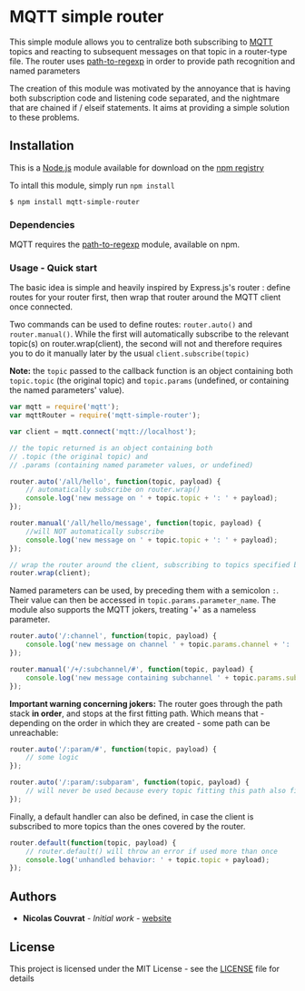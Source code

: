 # MQTT simple router

This simple module allows you to centralize both subscribing to [MQTT](https://www.npmjs.com/package/mqtt) topics and reacting to subsequent messages on that topic in a router-type file. 
The router uses [path-to-regexp](https://www.npmjs.com/package/path-to-regexp) in order to provide path recognition and named parameters 

The creation of this module was motivated by the annoyance that is having both subscription code and listening code separated, and the nightmare that are chained if / elseif statements. 
It aims at providing a simple solution to these problems.

## Installation

This is a [Node.js](https://nodejs.org/en/) module available for download on the [npm registry](https://www.npmjs.com/package/mqtt-simple-router)

To intall this module, simply run `npm install`
```
$ npm install mqtt-simple-router
```

### Dependencies

MQTT requires the [path-to-regexp](https://www.npmjs.com/package/path-to-regexp) module, available on npm.

### Usage - Quick start

The basic idea is simple and heavily inspired by Express.js's router : define routes for your router first, then wrap that router around the MQTT client once connected.

Two commands can be used to define routes: `router.auto()` and `router.manual()`.
While the first will automatically subscribe to the relevant topic(s) on router.wrap(client), the second will not and therefore requires you to do it manually later by the usual `client.subscribe(topic)`

**Note:** the `topic` passed to the callback function is an object containing both `topic.topic` (the original topic) and `topic.params` (undefined, or containing the named parameters' value).

```js
var mqtt = require('mqtt');
var mqttRouter = require('mqtt-simple-router');

var client = mqtt.connect('mqtt://localhost');

// the topic returned is an object containing both
// .topic (the original topic) and 
// .params (containing named parameter values, or undefined)

router.auto('/all/hello', function(topic, payload) {
    // automatically subscribe on router.wrap()
    console.log('new message on ' + topic.topic + ': ' + payload);
});

router.manual('/all/hello/message', function(topic, payload) {
    //will NOT automatically subscribe
    console.log('new message on ' + topic.topic + ': ' + payload);
});

// wrap the router around the client, subscribing to topics specified by auto
router.wrap(client); 
```

Named parameters can be used, by preceding them with a semicolon `:`. Their value can then be accessed in `topic.params.parameter_name`.
The module also supports the MQTT jokers, treating '+' as a nameless parameter.

```js
router.auto('/:channel', function(topic, payload) {
    console.log('new message on channel ' + topic.params.channel + ': ' + payload);
});

router.manual('/+/:subchannel/#', function(topic, payload) {
    console.log('new message containing subchannel ' + topic.params.subchannel + ': ' + payload);
});
```
**Important warning concerning jokers:** The router goes through the path stack **in order**, and stops at the first fitting path.
Which means that - depending on the order in which they are created - some path can be unreachable:

```js
router.auto('/:param/#', function(topic, payload) {
    // some logic
});

router.auto('/:param/:subparam', function(topic, payload) {
    // will never be used because every topic fitting this path also fits the previous one.
});
```

Finally, a default handler can also be defined, in case the client is subscribed to more topics than the ones covered by the router.
```js
router.default(function(topic, payload) {
    // router.default() will throw an error if used more than once
    console.log('unhandled behavior: ' + topic.topic + payload);
});
```

## Authors

* **Nicolas Couvrat** - *Initial work* - [website](http://www.nicolascouvrat.com)

## License

This project is licensed under the MIT License - see the [LICENSE](LICENSE) file for details

